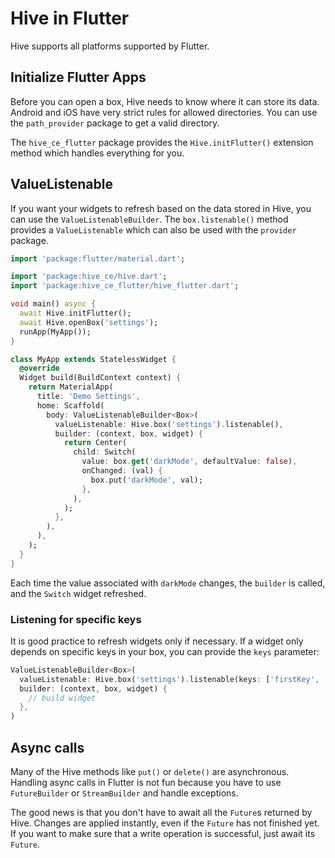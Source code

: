 # Hive in Flutter

Hive supports all platforms supported by Flutter.

## Initialize Flutter Apps

Before you can open a box, Hive needs to know where it can store its data. Android and iOS have very strict rules for allowed directories. You can use the `path_provider` package to get a valid directory.

The `hive_ce_flutter` package provides the `Hive.initFlutter()` extension method which handles everything for you.

## ValueListenable

If you want your widgets to refresh based on the data stored in Hive, you can use the `ValueListenableBuilder`. The `box.listenable()` method provides a `ValueListenable` which can also be used with the `provider` package.

```dart
import 'package:flutter/material.dart';

import 'package:hive_ce/hive.dart';
import 'package:hive_ce_flutter/hive_flutter.dart';

void main() async {
  await Hive.initFlutter();
  await Hive.openBox('settings');
  runApp(MyApp());
}

class MyApp extends StatelessWidget {
  @override
  Widget build(BuildContext context) {
    return MaterialApp(
      title: 'Demo Settings',
      home: Scaffold(
        body: ValueListenableBuilder<Box>(
          valueListenable: Hive.box('settings').listenable(),
          builder: (context, box, widget) {
            return Center(
              child: Switch(
                value: box.get('darkMode', defaultValue: false),
                onChanged: (val) {
                  box.put('darkMode', val);
                },
              ),
            );
          },
        ),
      ),
    );
  }
}
```

Each time the value associated with `darkMode` changes, the `builder` is called, and the `Switch` widget refreshed.

### Listening for specific keys

It is good practice to refresh widgets only if necessary. If a widget only depends on specific keys in your box, you can provide the `keys` parameter:

```dart
ValueListenableBuilder<Box>(
  valueListenable: Hive.box('settings').listenable(keys: ['firstKey', 'secondKey']),
  builder: (context, box, widget) {
    // build widget
  },
)
```

## Async calls

Many of the Hive methods like `put()` or `delete()` are asynchronous. Handling async calls in Flutter is not fun because you have to use `FutureBuilder` or `StreamBuilder` and handle exceptions.

The good news is that you don't have to await all the `Future`s returned by Hive. Changes are applied instantly, even if the `Future` has not finished yet. If you want to make sure that a write operation is successful, just await its `Future`.
